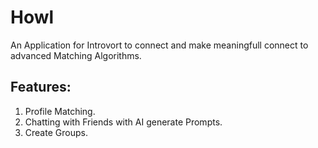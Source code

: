 # Howl

An Application for Introvort to connect and make meaningfull connect to advanced Matching Algorithms.

## Features:

1. Profile Matching.
2. Chatting with Friends with AI generate Prompts.
3. Create Groups.
